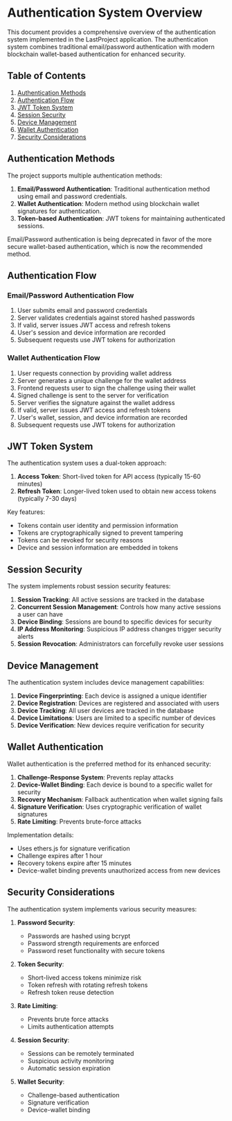 # Authentication System Overview

This document provides a comprehensive overview of the authentication system implemented in the LastProject application. The authentication system combines traditional email/password authentication with modern blockchain wallet-based authentication for enhanced security.

## Table of Contents

1. [Authentication Methods](#authentication-methods)
2. [Authentication Flow](#authentication-flow)
3. [JWT Token System](#jwt-token-system)
4. [Session Security](#session-security)
5. [Device Management](#device-management)
6. [Wallet Authentication](#wallet-authentication)
7. [Security Considerations](#security-considerations)

## Authentication Methods

The project supports multiple authentication methods:

1. **Email/Password Authentication**: Traditional authentication method using email and password credentials.
2. **Wallet Authentication**: Modern method using blockchain wallet signatures for authentication.
3. **Token-based Authentication**: JWT tokens for maintaining authenticated sessions.

Email/Password authentication is being deprecated in favor of the more secure wallet-based authentication, which is now the recommended method.

## Authentication Flow

### Email/Password Authentication Flow

1. User submits email and password credentials
2. Server validates credentials against stored hashed passwords
3. If valid, server issues JWT access and refresh tokens
4. User's session and device information are recorded
5. Subsequent requests use JWT tokens for authorization

### Wallet Authentication Flow

1. User requests connection by providing wallet address
2. Server generates a unique challenge for the wallet address
3. Frontend requests user to sign the challenge using their wallet
4. Signed challenge is sent to the server for verification
5. Server verifies the signature against the wallet address
6. If valid, server issues JWT access and refresh tokens
7. User's wallet, session, and device information are recorded
8. Subsequent requests use JWT tokens for authorization

## JWT Token System

The authentication system uses a dual-token approach:

1. **Access Token**: Short-lived token for API access (typically 15-60 minutes)
2. **Refresh Token**: Longer-lived token used to obtain new access tokens (typically 7-30 days)

Key features:
- Tokens contain user identity and permission information
- Tokens are cryptographically signed to prevent tampering
- Tokens can be revoked for security reasons
- Device and session information are embedded in tokens

## Session Security

The system implements robust session security features:

1. **Session Tracking**: All active sessions are tracked in the database
2. **Concurrent Session Management**: Controls how many active sessions a user can have
3. **Device Binding**: Sessions are bound to specific devices for security
4. **IP Address Monitoring**: Suspicious IP address changes trigger security alerts
5. **Session Revocation**: Administrators can forcefully revoke user sessions

## Device Management

The authentication system includes device management capabilities:

1. **Device Fingerprinting**: Each device is assigned a unique identifier
2. **Device Registration**: Devices are registered and associated with users
3. **Device Tracking**: All user devices are tracked in the database
4. **Device Limitations**: Users are limited to a specific number of devices
5. **Device Verification**: New devices require verification for security

## Wallet Authentication

Wallet authentication is the preferred method for its enhanced security:

1. **Challenge-Response System**: Prevents replay attacks
2. **Device-Wallet Binding**: Each device is bound to a specific wallet for security
3. **Recovery Mechanism**: Fallback authentication when wallet signing fails
4. **Signature Verification**: Uses cryptographic verification of wallet signatures
5. **Rate Limiting**: Prevents brute-force attacks

Implementation details:
- Uses ethers.js for signature verification
- Challenge expires after 1 hour
- Recovery tokens expire after 15 minutes
- Device-wallet binding prevents unauthorized access from new devices

## Security Considerations

The authentication system implements various security measures:

1. **Password Security**:
   - Passwords are hashed using bcrypt
   - Password strength requirements are enforced
   - Password reset functionality with secure tokens

2. **Token Security**:
   - Short-lived access tokens minimize risk
   - Token refresh with rotating refresh tokens
   - Refresh token reuse detection

3. **Rate Limiting**:
   - Prevents brute force attacks
   - Limits authentication attempts

4. **Session Security**:
   - Sessions can be remotely terminated
   - Suspicious activity monitoring
   - Automatic session expiration

5. **Wallet Security**:
   - Challenge-based authentication
   - Signature verification
   - Device-wallet binding
